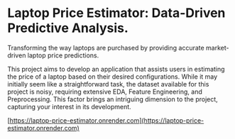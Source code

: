 # Laptop Price Estimator: Data-Driven Predictive Analysis. 
Transforming the way laptops are purchased by providing accurate market-driven laptop price predictions.

This project aims to develop an application that assists users in estimating the price of a laptop based on their desired configurations. While it may initially seem like a straightforward task, the dataset available for this project is noisy, requiring extensive EDA, Feature Engineering, and Preprocessing. This factor brings an intriguing dimension to the project, capturing your interest in its development.

[https://laptop-price-estimator.onrender.com](https://laptop-price-estimator.onrender.com)


